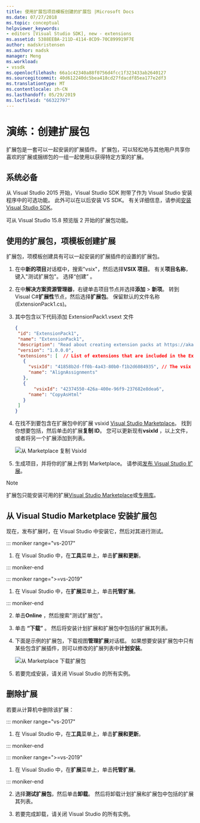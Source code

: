 ```yaml
---
title: 使用扩展包项目模板创建的扩展包 |Microsoft Docs
ms.date: 07/27/2018
ms.topic: conceptual
helpviewer_keywords:
- editors [Visual Studio SDK], new - extensions
ms.assetid: 5388EEBA-211D-4114-8CD9-70C899919F7E
author: madskristensen
ms.author: madsk
manager: Meng
ms.workload:
- vssdk
ms.openlocfilehash: 66a1c42340a88f0756d4fcc1f323433ab2640127
ms.sourcegitcommit: 40d612240dc5bea418cd27fdacdf85ea177e2df3
ms.translationtype: MT
ms.contentlocale: zh-CN
ms.lasthandoff: 05/29/2019
ms.locfileid: "66322797"
---
```

# <a name="walkthrough-create-an-extension-pack"></a>演练：创建扩展包

扩展包是一套可以一起安装的扩展插件。 扩展包，可以轻松地与其他用户共享你喜欢的扩展或捆绑包的一组一起使用以获得特定方案的扩展。

## <a name="prerequisites"></a>系统必备

从 Visual Studio 2015 开始，Visual Studio SDK 附带了作为 Visual Studio 安装程序中的可选功能。 此外可以在以后安装 VS SDK。 有关详细信息，请参阅[安装 Visual Studio SDK](../extensibility/installing-the-visual-studio-sdk.md)。

可从 Visual Studio 15.8 预览版 2 开始的扩展包功能。

## <a name="create-an-extension-with-an-extension-pack-item-template"></a>使用的扩展包，项模板创建扩展

扩展包，项模板创建具有可以一起安装的扩展插件的设置的扩展包。

1. 在中**新的项目**对话框中，搜索"vsix"，然后选择**VSIX 项目**。 有关**项目名称**，键入"测试扩展包"。 选择“创建”  。

2. 在中**解决方案资源管理器**，右键单击项目节点并选择**添加** > **新项**。 转到 Visual C#**扩展性**节点，然后选择**扩展包**。 保留默认的文件名称 (ExtensionPack1.cs)。

3. 其中包含以下代码添加 ExtensionPack1.vsext 文件

   ```json
   {
    "id": "ExtensionPack1",
    "name": "ExtensionPack1",
    "description": "Read about creating extension packs at https://aka.ms/vsextpack",
    "version": "1.0.0.0",
    "extensions": [  // List of extensions that are included in the Extension Pack.
      {
        "vsixId": "41858b2d-ff0b-4a43-80b0-f1b2d6084935", // The vsix id of the extension you want to   include.
        "name": "AlignAssignments"
      },
      {
          "vsixId": "42374550-426a-400e-96f9-237682e8dea6",
        "name": "CopyAsHtml"
      }
    ]
   }
   ```

4. 在找不到要包含在扩展包中的扩展 vsixid [Visual Studio Marketplace](https://marketplace.visualstudio.com/)。 找到你想要包括，然后单击的扩展**复制 ID**。 您可以更新现有**vsixId** ，以上文件，或者将另一个扩展添加到列表。

    ![从 Marketplace 复制 VsixId](media/vsixid-marketplace.png)

5. 生成项目，并将你的扩展上传到 Marketplace。 请参阅[发布 Visual Studio 扩展](../extensibility/walkthrough-publishing-a-visual-studio-extension.md)。

> [!NOTE]
> 扩展包只能安装可用的扩展[Visual Studio Marketplace](https://marketplace.visualstudio.com/)或[专用库](../extensibility/how-to-create-an-atom-feed-for-a-private-gallery.md)。

## <a name="install-the-extension-pack-from-the-visual-studio-marketplace"></a>从 Visual Studio Marketplace 安装扩展包

现在，发布扩展时，在 Visual Studio 中安装它，然后对其进行测试。

::: moniker range="vs-2017"

1. 在 Visual Studio 中，在**工具**菜单上，单击**扩展和更新**。

::: moniker-end

::: moniker range=">=vs-2019"

1. 在 Visual Studio 中，在**扩展**菜单上，单击**托管扩展**。

::: moniker-end

2. 单击**Online** ，然后搜索"测试扩展包"。

3. 单击 **“下载”** 。 然后将安装计划扩展和扩展包中包括的扩展其列表。

4. 下面是示例的扩展包，下载视图**管理扩展**对话框。 如果想要安装扩展包中只有某些包含扩展插件，则可以修改的扩展列表中**计划安装**。

    ![从 Marketplace 下载扩展包](media/vside-extensionpack.png)

5. 若要完成安装，请关闭 Visual Studio 的所有实例。

## <a name="remove-the-extension"></a>删除扩展

若要从计算机中删除该扩展：

::: moniker range="vs-2017"

1. 在 Visual Studio 中，在**工具**菜单上，单击**扩展和更新**。

::: moniker-end

::: moniker range=">=vs-2019"

1. 在 Visual Studio 中，在**扩展**菜单上，单击**托管扩展**。

::: moniker-end

2. 选择**测试扩展包**，然后单击**卸载**。 然后将卸载计划扩展和扩展包中包括的扩展其列表。

3. 若要完成卸载，请关闭 Visual Studio 的所有实例。
